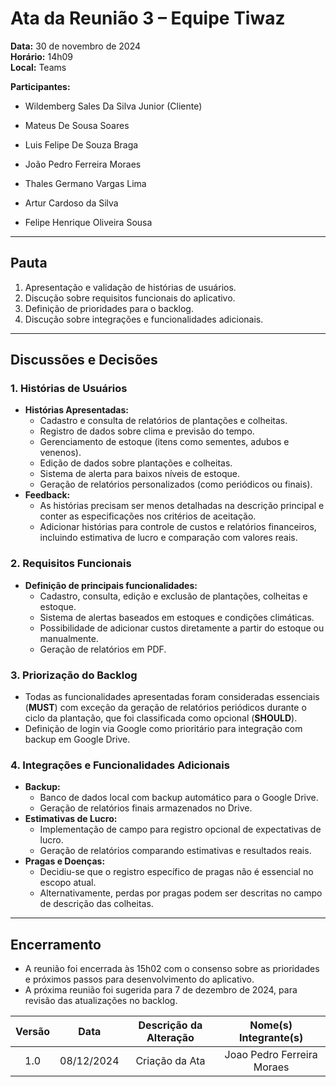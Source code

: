 # Ata da Reunião 3 – Equipe Tiwaz

**Data:** 30 de novembro de 2024  
**Horário:** 14h09  
**Local:** Teams

**Participantes:**  

- Wildemberg Sales Da Silva Junior (Cliente)
   
- Mateus De Sousa Soares
   
- Luis Felipe De Souza Braga
    
- João Pedro Ferreira Moraes

- Thales Germano Vargas Lima
  
- Artur Cardoso da Silva
  
- Felipe Henrique Oliveira Sousa

---

## **Pauta**
1. Apresentação e validação de histórias de usuários.  
2. Discução sobre requisitos funcionais do aplicativo.  
3. Definição de prioridades para o backlog.  
4. Discução sobre integrações e funcionalidades adicionais.  

---

## **Discussões e Decisões**

### **1. Histórias de Usuários**
- **Histórias Apresentadas:**
  - Cadastro e consulta de relatórios de plantações e colheitas.
  - Registro de dados sobre clima e previsão do tempo.
  - Gerenciamento de estoque (itens como sementes, adubos e venenos).
  - Edição de dados sobre plantações e colheitas.
  - Sistema de alerta para baixos níveis de estoque.
  - Geração de relatórios personalizados (como periódicos ou finais).
- **Feedback:**
  - As histórias precisam ser menos detalhadas na descrição principal e conter as especificações nos critérios de aceitação.
  - Adicionar histórias para controle de custos e relatórios financeiros, incluindo estimativa de lucro e comparação com valores reais.

### **2. Requisitos Funcionais**
- **Definição de principais funcionalidades:**
  - Cadastro, consulta, edição e exclusão de plantações, colheitas e estoque.
  - Sistema de alertas baseados em estoques e condições climáticas.
  - Possibilidade de adicionar custos diretamente a partir do estoque ou manualmente.
  - Geração de relatórios em PDF.

### **3. Priorização do Backlog**
- Todas as funcionalidades apresentadas foram consideradas essenciais (**MUST**) com exceção da geração de relatórios periódicos durante o ciclo da plantação, que foi classificada como opcional (**SHOULD**).
- Definição de login via Google como prioritário para integração com backup em Google Drive.

### **4. Integrações e Funcionalidades Adicionais**
- **Backup:**
  - Banco de dados local com backup automático para o Google Drive.
  - Geração de relatórios finais armazenados no Drive.
- **Estimativas de Lucro:**
  - Implementação de campo para registro opcional de expectativas de lucro.
  - Geração de relatórios comparando estimativas e resultados reais.
- **Pragas e Doenças:**
  - Decidiu-se que o registro específico de pragas não é essencial no escopo atual.
  - Alternativamente, perdas por pragas podem ser descritas no campo de descrição das colheitas.

---

## **Encerramento**
- A reunião foi encerrada às 15h02 com o consenso sobre as prioridades e próximos passos para desenvolvimento do aplicativo.  
- A próxima reunião foi sugerida para 7 de dezembro de 2024, para revisão das atualizações no backlog.



| Versão | Data | Descrição da Alteração | Nome(s) Integrante(s) |
| :----: | :--: | :--------------------: | :-------------------: |
| 1.0 | 08/12/2024 | Criação da Ata | Joao Pedro Ferreira Moraes |
